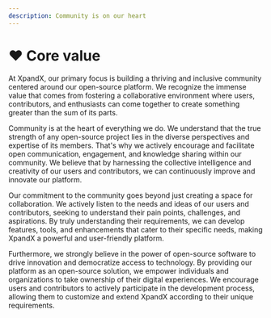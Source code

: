 ```yaml
---
description: Community is on our heart
---
```


# ❤ Core value

At XpandX, our primary focus is building a thriving and inclusive community centered around our open-source platform. We recognize the immense value that comes from fostering a collaborative environment where users, contributors, and enthusiasts can come together to create something greater than the sum of its parts.

Community is at the heart of everything we do. We understand that the true strength of any open-source project lies in the diverse perspectives and expertise of its members. That's why we actively encourage and facilitate open communication, engagement, and knowledge sharing within our community. We believe that by harnessing the collective intelligence and creativity of our users and contributors, we can continuously improve and innovate our platform.

Our commitment to the community goes beyond just creating a space for collaboration. We actively listen to the needs and ideas of our users and contributors, seeking to understand their pain points, challenges, and aspirations. By truly understanding their requirements, we can develop features, tools, and enhancements that cater to their specific needs, making XpandX a powerful and user-friendly platform.

Furthermore, we strongly believe in the power of open-source software to drive innovation and democratize access to technology. By providing our platform as an open-source solution, we empower individuals and organizations to take ownership of their digital experiences. We encourage users and contributors to actively participate in the development process, allowing them to customize and extend XpandX according to their unique requirements.
